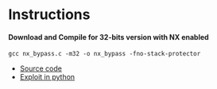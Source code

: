 # Instructions

#### Download and Compile for 32-bits version with NX enabled

```
gcc nx_bypass.c -m32 -o nx_bypass -fno-stack-protector
```

* [Source code](https://raw.githubusercontent.com/Vsmzin/pwning/main/buffer_overflow/bypass_nx/nx_bypass.c)
* [Exploit in  python](https://raw.githubusercontent.com/Vsmzin/pwning/main/buffer_overflow/bypass_nx/bypass_nx.py)
